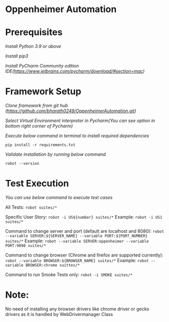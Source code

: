 # Oppenheimer Automation

# Prerequisites
_Install Python 3.9 or above_

_Install pip3_

_Install PyCharm Community edition IDE(https://www.jetbrains.com/pycharm/download/#section=mac)_

# Framework Setup

_Clone framework from git hub (https://github.com/bharath0249/OppenheimerAutomation.git)_

_Select Virtual Environment interpreter in Pycharm(You can see option in bottom right corner of Pycharm)_

_Execute below command in terminal to install required dependencies_

`pip install -r requirements.txt`

_Validate installation by running below command_

`robot --version`

# Test Execution

_You can use below command to execute test cases_

All Tests:
`robot suites/*`

Specific User Story: `robot -i US${number} suites/*` Example: `robot -i US1 suites/*`

Command to change server and port (default are localhost and 8080):
`robot --variable SERVER:${SERVER_NAME} --variable PORT:${PORT_NUMBER} suites/*` Example: `robot --variable SERVER:oppenheimer --variable PORT:9090 suites/*`

Command to change browser (Chrome and firefox are supported currently):
`robot --variable BROWSER:${BROWSER_NAME} suites/*` Example: `robot --variable BROWSER:chrome suittes/*`

Command to run Smoke Tests only:
`robot -i SMOKE suites/*`

# Note: 
No need of installing any browser drivers like chrome driver or gecko drivers as it is handled by WebDrivermanager Class

